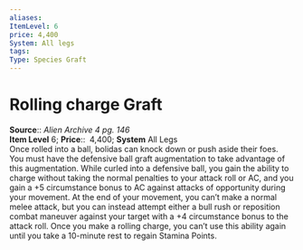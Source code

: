 ```yaml
---
aliases: 
ItemLevel: 6
price: 4,400
System: All legs 
tags: 
Type: Species Graft
---
```


# Rolling charge Graft

**Source**:: _Alien Archive 4 pg. 146_  
**Item Level** 6;
**Price**::  4,400; **System** All Legs  
Once rolled into a ball, bolidas can knock down or push aside their foes. You must have the defensive ball graft augmentation to take advantage of this augmentation. While curled into a defensive ball, you gain the ability to charge without taking the normal penalties to your attack roll or AC, and you gain a +5 circumstance bonus to AC against attacks of opportunity during your movement. At the end of your movement, you can’t make a normal melee attack, but you can instead attempt either a bull rush or reposition combat maneuver against your target with a +4 circumstance bonus to the attack roll. Once you make a rolling charge, you can’t use this ability again until you take a 10-minute rest to regain Stamina Points.
